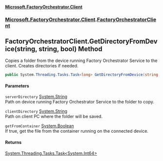 #### [Microsoft.FactoryOrchestrator.Client](./Microsoft-FactoryOrchestrator-Client.md 'Microsoft.FactoryOrchestrator.Client')
### [Microsoft.FactoryOrchestrator.Client](./Microsoft-FactoryOrchestrator-Client.md 'Microsoft.FactoryOrchestrator.Client').[FactoryOrchestratorClient](./Microsoft-FactoryOrchestrator-Client-FactoryOrchestratorClient.md 'Microsoft.FactoryOrchestrator.Client.FactoryOrchestratorClient')
## FactoryOrchestratorClient.GetDirectoryFromDevice(string, string, bool) Method
Copies a folder from the device running Factory Orchestrator Service to the client. Creates directories if needed.  
```csharp
public System.Threading.Tasks.Task<long> GetDirectoryFromDevice(string serverDirectory, string clientDirectory, bool getFromContainer=false);
```
#### Parameters
<a name='Microsoft-FactoryOrchestrator-Client-FactoryOrchestratorClient-GetDirectoryFromDevice(string_string_bool)-serverDirectory'></a>
`serverDirectory` [System.String](https://docs.microsoft.com/en-us/dotnet/api/System.String 'System.String')  
Path on device running Factory Orchestrator Service to the folder to copy.  
  
<a name='Microsoft-FactoryOrchestrator-Client-FactoryOrchestratorClient-GetDirectoryFromDevice(string_string_bool)-clientDirectory'></a>
`clientDirectory` [System.String](https://docs.microsoft.com/en-us/dotnet/api/System.String 'System.String')  
Path on client PC where the folder will be saved.  
  
<a name='Microsoft-FactoryOrchestrator-Client-FactoryOrchestratorClient-GetDirectoryFromDevice(string_string_bool)-getFromContainer'></a>
`getFromContainer` [System.Boolean](https://docs.microsoft.com/en-us/dotnet/api/System.Boolean 'System.Boolean')  
If true, get the file from the container running on the connected device.  
  
#### Returns
[System.Threading.Tasks.Task&lt;](https://docs.microsoft.com/en-us/dotnet/api/System.Threading.Tasks.Task-1 'System.Threading.Tasks.Task')[System.Int64](https://docs.microsoft.com/en-us/dotnet/api/System.Int64 'System.Int64')[&gt;](https://docs.microsoft.com/en-us/dotnet/api/System.Threading.Tasks.Task-1 'System.Threading.Tasks.Task')  
